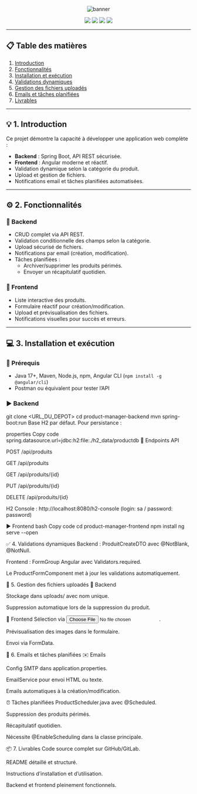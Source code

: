 <p align="center">
  <img src="https://capsule-render.vercel.app/api?type=rect&color=gradient&height=150&section=header&text=Gestion%20de%20Produits%20🚀&fontSize=40&fontColor=ffffff&animation=fadeIn" alt="banner"/>
</p>

<p align="center">
  <a href="https://spring.io/projects/spring-boot"><img src="https://img.shields.io/badge/Backend-Spring%20Boot-green" /></a>
  <a href="https://angular.io/"><img src="https://img.shields.io/badge/Frontend-Angular-red" /></a>
  <a href="https://www.oracle.com/java/technologies/javase/jdk17-archive-downloads.html"><img src="https://img.shields.io/badge/Java-17-blue" /></a>
  <a href="LICENSE"><img src="https://img.shields.io/badge/License-MIT-lightgrey" /></a>
</p>

---

## 📋 Table des matières
1. [Introduction](#-1-introduction)  
2. [Fonctionnalités](#-2-fonctionnalités)  
3. [Installation et exécution](#-3-installation-et-exécution)  
4. [Validations dynamiques](#-4-validations-dynamiques)  
5. [Gestion des fichiers uploadés](#-5-gestion-des-fichiers-uploadés)  
6. [Emails et tâches planifiées](#-6-emails-et-tâches-planifiées)  
7. [Livrables](#-8-livrables)  

---

## 💡 1. Introduction
Ce projet démontre la capacité à développer une application web complète :  

- **Backend** : Spring Boot, API REST sécurisée.  
- **Frontend** : Angular moderne et réactif.  
- Validation dynamique selon la catégorie du produit.  
- Upload et gestion de fichiers.  
- Notifications email et tâches planifiées automatisées.  

---

## ⚙️ 2. Fonctionnalités

### 🔹 Backend
- CRUD complet via API REST.  
- Validation conditionnelle des champs selon la catégorie.  
- Upload sécurisé de fichiers.  
- Notifications par email (création, modification).  
- Tâches planifiées :
  - Archiver/supprimer les produits périmés.  
  - Envoyer un récapitulatif quotidien.  

### 🔹 Frontend
- Liste interactive des produits.  
- Formulaire réactif pour création/modification.  
- Upload et prévisualisation des fichiers.  
- Notifications visuelles pour succès et erreurs.  

---

## 💻 3. Installation et exécution

### 🔧 Prérequis
- Java 17+, Maven, Node.js, npm, Angular CLI (`npm install -g @angular/cli`)  
- Postman ou équivalent pour tester l’API  

### ▶️ Backend

git clone <URL_DU_DEPOT>
cd product-manager-backend
mvn spring-boot:run
Base H2 par défaut. Pour persistance :

properties
Copy code
spring.datasource.url=jdbc:h2:file:./h2_data/productdb
📌 Endpoints API

POST /api/produits

GET /api/produits

GET /api/produits/{id}

PUT /api/produits/{id}

DELETE /api/produits/{id}

H2 Console : http://localhost:8080/h2-console (login: sa / password: password)

▶️ Frontend
bash
Copy code
cd product-manager-frontend
npm install
ng serve --open

✅ 4. Validations dynamiques
Backend : ProduitCreateDTO avec @NotBlank, @NotNull.

Frontend : FormGroup Angular avec Validators.required.

Le ProductFormComponent met à jour les validations automatiquement.

📂 5. Gestion des fichiers uploadés
🔹 Backend

Stockage dans uploads/ avec nom unique.

Suppression automatique lors de la suppression du produit.

🔹 Frontend
Sélection via <input type="file">.

Prévisualisation des images dans le formulaire.

Envoi via FormData.

📧 6. Emails et tâches planifiées
✉️ Emails

Config SMTP dans application.properties.

EmailService pour envoi HTML ou texte.

Emails automatiques à la création/modification.

⏰ Tâches planifiées
ProductScheduler.java avec @Scheduled.

Suppression des produits périmés.

Récapitulatif quotidien.

Nécessite @EnableScheduling dans la classe principale.


📦 7. Livrables
Code source complet sur GitHub/GitLab.

README détaillé et structuré.

Instructions d’installation et d’utilisation.

Backend et frontend pleinement fonctionnels.
